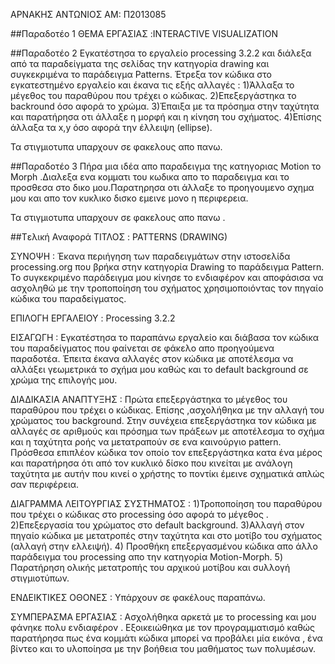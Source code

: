 
ΑΡΝΑΚΗΣ ΑΝΤΩΝΙΟΣ
ΑΜ: Π2013085

##Παραδοτέο 1
ΘΕΜΑ ΕΡΓΑΣΙΑΣ :INTERACTIVE VISUALIZATION



##Παραδοτέο 2
Εγκατέστησα το εργαλείο processing 3.2.2 και διάλεξα από τα παραδείγματα της σελίδας την κατηγορία drawing και συγκεκριμένα το παράδειγμα Patterns. Έτρεξα τον κώδικα στο εγκατεστημένο εργαλείο και έκανα τις εξής αλλαγές :
1)Άλλαξα το μέγεθος του παραθύρου που τρέχει ο κώδικας.
2)Επεξεργάστηκα το backround όσο αφορά το χρώμα.
3)Έπαιξα με τα πρόσημα στην ταχύτητα και παρατήρησα οτι άλλαξε η μορφή και η κίνηση του σχήματος.
4)Επίσης άλλαξα τα x,y όσο αφορά την έλλειψη (ellipse).

Τα στιγμιοτυπα υπαρχουν σε φακελους απο πανω.




##Παραδοτέο 3
Πήρα μια ιδέα απο παραδειγμα της κατηγοριας Motion το Morph .Διαλεξα ενα κομματι του κωδικα απο το παραδειγμα και το προσθεσα στο δικο μου.Παρατηρησα οτι άλλαξε το προηγουμενο σχημα μου και απο τον κυκλικο δισκο εμεινε μονο η περιφερεια.

Τα στιγμιοτυπα υπαρχουν σε φακελους απο πανω .




##Tελική Αναφορά
ΤΙΤΛΟΣ : PATTERNS (DRAWING)

ΣΥΝΟΨΗ : Έκανα περιήγηση των παραδειγμάτων στην ιστοσελίδα processing.org που βρήκα στην κατηγορία Drawing το παράδειγμα Pattern.
         To συγκεκριμένο παράδειγμα μου κίνησε το ενδιαφέρον και αποφάσισα να ασχοληθώ με την τροποποίηση του σχήματος χρησιμοποιόντας τον πηγαίο κώδικα του παραδείγματος.
        
ΕΠΙΛΟΓΗ ΕΡΓΑΛΕΙΟΥ : Processing 3.2.2

ΕΙΣΑΓΩΓΗ : Εγκατέστησα το παραπάνω εργαλείο και διάβασα τον κώδικα του παραδείγματος που φαίνεται σε φάκελο απο προηγούμενα παραδοτέα. Έπειτα έκανα αλλαγές στον κώδικα με αποτέλεσμα να αλλάξει γεωμετρικά το σχήμα μου καθώς και το default background σε χρώμα της επιλογής μου.

ΔΙΑΔΙΚΑΣΙΑ ΑΝΑΠΤΥΞΗΣ : Πρώτα επεξεργάστηκα το μέγεθος του παραθύρου που τρέχει ο κώδικας. Επίσης ,ασχολήθηκα με την αλλαγή του χρώματος του background. Στην συνέχεια επεξεργάστηκα τον κώδικα με αλλαγές σε αριθμούς και πρόσημα των πράξεων με αποτέλεσμα το σχήμα και η ταχύτητα ροής να μετατραπούν σε ενα καινούργιο pattern. Πρόσθεσα επιπλέον κώδικα τον οποίο τον επεξεργάστηκα κατα ένα μέρος και παρατήρησα ότι από τον κυκλικό δίσκο που κινείται με ανάλογη ταχύτητα με αυτήν που κινεί ο χρήστης το ποντίκι έμεινε σχηματικά απλώς σαν περιφέρεια. 

ΔΙΑΓΡΑΜΜΑ ΛΕΙΤΟΥΡΓΙΑΣ ΣΥΣΤΗΜΑΤΟΣ : 1)Τροποποίηση του παραθύρου που τρέχει ο κώδικας στο processing όσο αφορά το μέγεθος . 2)Επεξεργασία του χρώματος στο default background. 3)Αλλαγή στον πηγαίο κώδικα με μετατροπές στην ταχύτητα και στο μοτίβο του σχήματος (αλλαγή στην ελλειψή). 4) Προσθήκη επεξεργασμένου κώδικα απο άλλο παράδειγμα του processing απο την κατηγορία Motion-Morph. 5) Παρατήρηση ολικής μετατροπής του αρχικού μοτίβου και συλλογή στιγμιοτύπων.

ΕΝΔΕΙΚΤΙΚΕΣ ΟΘΟΝΕΣ : Υπάρχουν σε φακέλους παραπάνω.

ΣΥΜΠΕΡΑΣΜΑ ΕΡΓΑΣΙΑΣ : Ασχολήθηκα αρκετά με το processing και μου φάνηκε πολυ ενδιαφέρον . Εξοικειώθηκα με τον προγραμματισμό καθώς παρατήρησα πως ένα κομμάτι κώδικα μπορεί να προβάλει μία εικόνα , ένα βίντεο και το υλοποίησα με την βοήθεια του μαθήματος των πολυμέσων.
